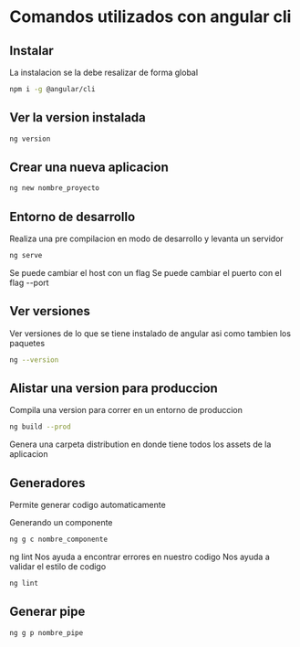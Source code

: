 # Comandos utilizados con angular cli
## Instalar

La instalacion se la debe resalizar de forma global

```bash
npm i -g @angular/cli
```

## Ver la version instalada
```bash
ng version
```

## Crear una nueva aplicacion
```bash
ng new nombre_proyecto
```
## Entorno de desarrollo
Realiza una pre compilacion en modo de desarrollo y levanta un servidor
```bash
ng serve
```
Se puede cambiar el host con un flag
Se puede cambiar el puerto con el flag --port

## Ver versiones

Ver versiones de lo que se tiene instalado de angular asi como tambien los paquetes

```bash
ng --version
```

## Alistar una version para produccion

Compila una version para correr en un entorno de produccion

```bash
ng build --prod
```

Genera una carpeta distribution en donde tiene todos los assets de la aplicacion

## Generadores

Permite generar codigo automaticamente

Generando un componente

```bash
ng g c nombre_componente
```

ng lint
Nos ayuda a encontrar errores en nuestro codigo
Nos ayuda a validar el estilo de codigo
```bash
ng lint
```

## Generar pipe

```bash
ng g p nombre_pipe
```